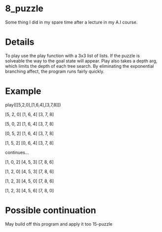 # 8_puzzle
Some thing I did in my spare time after a lecture in my A.I course.

# Details
To play use the play function with a 3x3 list of lists. If the puzzle is solveable the way to the goal state will appear. Play also takes a depth arg, which limits the depth of each tree search. By eliminating the exponential branching affect, the program runs fairly quickly. 

# Example
play([[5,2,0],[1,6,4],[3,7,8]])

 [5, 2, 0] 
 [1, 6, 4] 
 [3, 7, 8] 

 [5, 0, 2] 
 [1, 6, 4] 
 [3, 7, 8] 

 [0, 5, 2] 
 [1, 6, 4] 
 [3, 7, 8] 

 [1, 5, 2] 
 [0, 6, 4] 
 [3, 7, 8] 

 continues...

 [1, 0, 2] 
 [4, 5, 3] 
 [7, 8, 6] 

 [1, 2, 0] 
 [4, 5, 3] 
 [7, 8, 6] 

 [1, 2, 3] 
 [4, 5, 0] 
 [7, 8, 6] 

 [1, 2, 3] 
 [4, 5, 6] 
 [7, 8, 0] 
 
# Possible continuation
May build off this program and apply it too 15-puzzle
